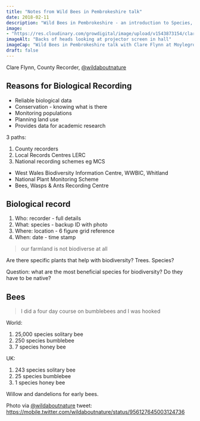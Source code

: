 ```yaml
---
title: "Notes from Wild Bees in Pembrokeshire talk"
date: 2018-02-11
description: "Wild Bees in Pembrokeshire - an introduction to Species, Diversity and Learning to Record Wildlife with Clare Flynn @wildaboutnature, talk at Moylegrove Old School Hall, Tue 23 Jan 7.30pm"
image: 
- "https://res.cloudinary.com/growdigital/image/upload/v1543873154/clare-flynn-bee-talk-28421254799.jpg"
imageAlt: "Backs of heads looking at projector screen in hall"
imageCap: "Wild Bees in Pembrokeshire talk with Clare Flynn at Moylegrove Old School Hall, Tue 23 Jan 7.30pm, photo via @wildaboutnature"
draft: false
---
```


Clare Flynn, County Recorder, [@wildaboutnature](https://twitter.com/wildaboutnature)

## Reasons for Biological Recording

* Reliable biological data
* Conservation - knowing what is there
* Monitoring populations
* Planning land use
* Provides data for academic research

3 paths: 

1. County recorders
2. Local Records Centres LERC
3. National recording schemes eg MCS

* West Wales Biodiversity Information Centre, WWBIC, Whitland
* National Plant Monitoring Scheme
* Bees, Wasps & Ants Recording Centre

## Biological record

1. Who: recorder - full details
2. What: species - backup ID with photo
3. Where: location - 6 figure grid reference
4. When: date - time stamp

> our farmland is not biodiverse at all

Are there specific plants that help with biodiversity? Trees. Species?

Question: what are the most beneficial species for biodiversity? Do they have to be native?

## Bees

> I did a four day course on bumblebees and I was hooked

World: 

1. 25,000 species solitary bee
2. 250 species bumblebee
3. 7 species honey bee

UK: 

1. 243 species solitary bee
2. 25 species bumblebee
3. 1 species honey bee

Willow and dandelions for early bees.

Photo via [@wildaboutnature](https://twitter.com/wildaboutnature/) tweet: 
<https://mobile.twitter.com/wildaboutnature/status/956127645003124736>
